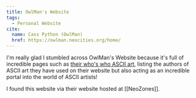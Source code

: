 ```yaml
---
title: OwlMan's Website
tags:
  - Personal Website
cite:
  name: Cass Python (OwlMan)
  href: https://owlman.neocities.org/home/
---
```


I'm really glad I stumbled across OwlMan's Website because it's full of incredible pages such as [their who's who ASCII art](https://owlman.neocities.org/ascii), listing the authors of ASCII art they have used on their website but also acting as an incredible portal into the world of ASCII artists!

I found this website via their website hosted at [[NeoZones]].
